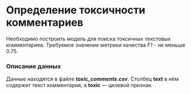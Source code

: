 # Определение токсичности комментариев

Необходимо построить модель для поиска токсичных текстовых комментариев. Требуемое значение метрики качества *F1*  - не меньше 0.75. 


### Описание данных

Данные находятся в файле ***toxic_comments.csv***. Столбец **text** в нём содержит текст комментария, а **toxic** — целевой признак.
